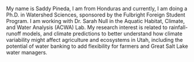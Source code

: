 My name is Saddy Pineda, I am from Honduras and currently, I am doing a Ph.D. in Watershed Sciences, sponsored by the Fulbright Foreign Student Program. I am working with Dr. Sarah Null in the Aquatic Habitat, Climate, and Water Analysis (ACWA) Lab. My research interest is related to rainfall-runoff models, and climate predictions to better understand how climate variability might affect agriculture and ecosystems in Utah, including the potential of water banking to add flexibility for farmers and Great Salt Lake water managers.
